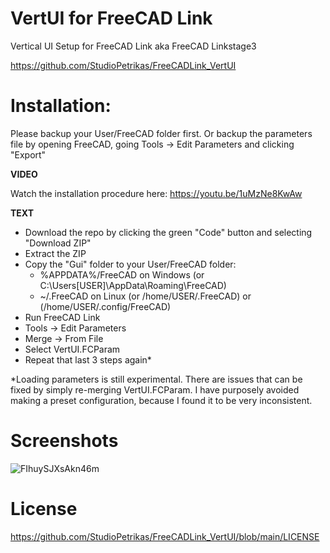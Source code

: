 # VertUI for FreeCAD Link
Vertical UI Setup for FreeCAD Link aka FreeCAD Linkstage3

https://github.com/StudioPetrikas/FreeCADLink_VertUI


# Installation:
Please backup your User/FreeCAD folder first. Or backup the parameters file by opening FreeCAD, going Tools -> Edit Parameters and clicking "Export"

**VIDEO**

Watch the installation procedure here:
https://youtu.be/1uMzNe8KwAw

**TEXT**

- Download the repo by clicking the green "Code" button and selecting "Download ZIP"
- Extract the ZIP
- Copy the "Gui" folder to your User/FreeCAD folder:
  - %APPDATA%/FreeCAD on Windows (or C:\Users\[USER]\AppData\Roaming\FreeCAD)
  - ~/.FreeCAD on Linux (or /home/USER/.FreeCAD) or (/home/USER/.config/FreeCAD)
- Run FreeCAD Link
- Tools -> Edit Parameters
- Merge -> From File
- Select VertUI.FCParam
- Repeat that last 3 steps again*

*Loading parameters is still experimental. There are issues that can be fixed by simply re-merging VertUI.FCParam.
I have purposely avoided making a preset configuration, because I found it to be very inconsistent.

# Screenshots
![FIhuySJXsAkn46m](https://user-images.githubusercontent.com/70055734/148981429-52ed2d5a-4cbc-499a-b950-840fe178a066.jpg)

# License
https://github.com/StudioPetrikas/FreeCADLink_VertUI/blob/main/LICENSE
